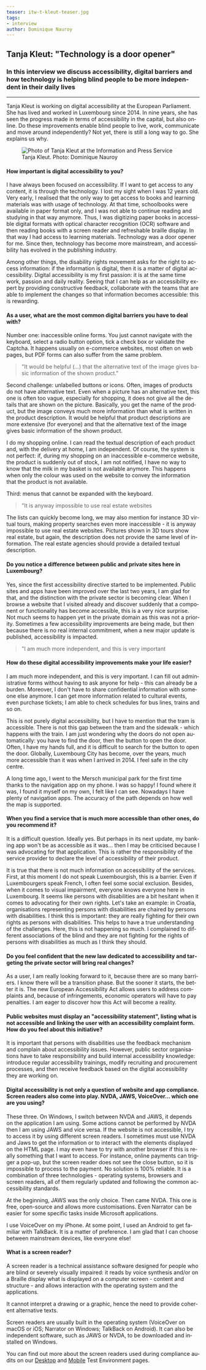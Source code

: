 ```yaml
---
teaser: itw-t-kleut-teaser.jpg
tags:
- interview
author: Dominique Nauroy
---
```

<div lang="en">
<h2>Tanja Kleut: "Technology is a door opener"</h2>
<h3>In this interview we discuss accessibility, digital barriers and how technology is helping blind people to be more independent in their daily lives</h3>
<hr>
<div class="intro">
    <p>Tanja Kleut is working on digital accessibility at the European Parliament. She has lived and worked in Luxembourg since 2014. In nine years, she has seen the progress made in terms of accessibility in the capital, but also online. Do these improvements enable blind people to live, work, communicate and move around independently? Not yet, there is still a long way to go. She explains us why.</p>
</div>
<figure role="group" aria-label="Tanja Kleut. Photo: Dominique Nauroy" class="pic">
    <img src="../../../../content/fr/news/img/itw-t-kleut.jpg" alt="Photo of Tanja Kleut at the Information and Press Service">
    <figcaption>Tanja Kleut. Photo: Dominique Nauroy</figcaption>
</figure>
<h4>How important is digital accessibility to you?</h4>
<p>I have always been focused on accessibility. If I want to get access to any content, it is through the technology. I lost my sight when I was 12 years old. Very early, I realised that the only way to get access to books and learning materials was with usage of technology. At that time, schoolbooks were available in paper format only, and I was not able to continue reading and studying in that way anymore. Thus, I was digitizing paper books in accessible digital formats with optical character recognition (OCR) software and then reading books with a screen reader and refreshable braille display. In that way I had access to learning materials. Technology was a door opener for me. Since then, technology has become more mainstream, and accessibility has evolved in the publishing industry.</p>
<p>Among other things, the disability rights movement asks for the right to access information: if the information is digital, then it is a matter of digital accessibility. Digital accessibility is my first passion: it is at the same time work, passion and daily reality. Seeing that I can help as an accessibility expert by providing constructive feedback, collaborate with the teams that are able to implement the changes so that information becomes accessible: this is rewarding.</p>
<h4>As a user, what are the most common digital barriers you have to deal with?</h4>
<p>Number one: inaccessible online forms. You just cannot navigate with the keyboard, select a radio button option, tick a check box or validate the Captcha. It happens usually on e-commerce websites, most often on web pages, but PDF forms can also suffer from the same problem.</p>
<blockquote><p>"It would be helpful (...) that the alternative text of the image gives basic information of the shown product."</p></blockquote>
<p>Second challenge: unlabelled buttons or icons. Often, images of products do not have alternative text. Even when a picture has an alternative text, this one is often too vague, especially for shopping, it does not give all the details that are shown on the picture. Basically, you get the name of the product, but the image conveys much more information than what is written in the product description. It would be helpful that product descriptions are more extensive (for everyone) and that the alternative text of the image gives basic information of the shown product.</p>
<p>I do my shopping online. I can read the textual description of each product and, with the delivery at home, I am independent. Of course, the system is not perfect: if, during my shopping on an inaccessible e-commerce website, the product is suddenly out of stock, I am not notified, I have no way to know that the milk in my basket is not available anymore. This happens when only the colour was used on the website to convey the information that the product is not available.</p>
<p>Third: menus that cannot be expanded with the keyboard.</p>
<blockquote><p>"It is anyway impossible to use real estate websites</p></blockquote>
<p>The lists can quickly become long, we may also mention for instance 3D virtual tours, making property searches even more inaccessible - it is anyway impossible to use real estate websites. Pictures shown in 3D tours show real estate, but again, the description does not provide the same level of information. The real estate agencies should provide a detailed textual description.</p>
<h4>Do you notice a difference between public and private sites here in Luxembourg?</h4>
<p>Yes, since the first accessibility directive started to be implemented. Public sites and apps have been improved over the last two years, I am glad for that, and the distinction with the private sector is becoming clear. When I browse a website that I visited already and discover suddenly that a component or functionality has become accessible, this is a very nice surprise. Not much seems to happen yet in the private domain as this was not a priority. Sometimes a few accessibility improvements are being made, but then because there is no real internal commitment, when a new major update is published, accessibility is impacted.</p>
<blockquote><p>"I am much more independent, and this is very important</p></blockquote>
<h4>How do these digital accessibility improvements make your life easier?</h4>
<p>I am much more independent, and this is very important. I can fill out administrative forms without having to ask anyone for help - this can already be a burden. Moreover, I don't have to share confidential information with someone else anymore. I can get more information related to cultural events, even purchase tickets; I am able to check schedules for bus lines, trains and so on.</p>
<p>This is not purely digital accessibility, but I have to mention that the tram is accessible. There is not this gap between the tram and the sidewalk - which happens with the train. I am just wondering why the doors do not open automatically: you have to find the door, then the button to open the door. Often, I have my hands full, and it is difficult to search for the button to open the door. Globally, Luxembourg City has become, over the years, much more accessible than it was when I arrived in 2014. I feel safe in the city centre.</p>
<p>A long time ago, I went to the Mersch municipal park for the first time thanks to the navigation app on my phone. I was so happy! I found where it was, I found it myself on my own, I felt like I can see. Nowadays I have plenty of navigation apps. The accuracy of the path depends on how well the map is supported.</p>
<h4>When you find a service that is much more accessible than other ones, do you recommend it?</h4>
<p>It is a difficult question. Ideally yes. But perhaps in its next update, my banking app won't be as accessible as it was... then I may be criticised because I was advocating for that application. This is rather the responsibility of the service provider to declare the level of accessibility of their product.</p>
<p>It is true that there is not much information on accessibility of the services. First, at this moment I do not speak Luxembourgish, this is a barrier. Even if Luxembourgers speak French, I often feel some social exclusion. Besides, when it comes to visual impairment, everyone knows everyone here in Luxembourg. It seems like persons with disabilities are a bit hesitant when it comes to advocating for their own rights. Let's take an example: in Croatia, organisations representing persons with disabilities are chaired by persons with disabilities. I think this is important: they are really fighting for their own rights as persons with disabilities. This helps to have a true understanding of the challenges. Here, this is not happening so much. I complained to different associations of the blind and they are not fighting for the rights of persons with disabilities as much as I think they should.</p>
<h4>Do you feel confident that the new law dedicated to accessibility and targeting the private sector will bring real changes?</h4>
<p>As a user, I am really looking forward to it, because there are so many barriers. I know there will be a transition phase. But the sooner it starts, the better it is. The new European Accessibility Act allows users to address complaints and, because of infringements, economic operators will have to pay penalties. I am eager to discover how this Act will become a reality.</p>
<h4>Public websites must display an "accessibility statement", listing what is not accessible and linking the user with an accessibility complaint form. How do you feel about this initiative?</h4>
<p>It is important that persons with disabilities use the feedback mechanism and complain about accessibility issues. However, public sector organisations have to take responsibility and build internal accessibility knowledge: introduce regular accessibility trainings, modify recruiting and procurement processes, and then receive feedback based on the digital accessibility they are working on.</p>
<h4>Digital accessibility is not only a question of website and app compliance. Screen readers also come into play. NVDA, JAWS, VoiceOver... which one are you using?</h4>
<p>These three. On Windows, I switch between NVDA and JAWS, it depends on the application I am using. Some actions cannot be performed by NVDA then I am using JAWS and vice versa. If the website is not accessible, I try to access it by using different screen readers. I sometimes must use NVDA and Jaws to get the information or to interact with the elements displayed on the HTML page. I may even have to try with another browser if this is really something that I want to access. For instance, online payments can trigger a pop-up, but the screen reader does not see the close button, so it is impossible to process to the payment. No solution is 100% reliable. It is a combination of three technologies - operating systems, browsers and screen readers, all of them regularly updated and following the common accessibility standards.</p>
<p>At the beginning, JAWS was the only choice. Then came NVDA. This one is free, open-source and allows more customisations. Even Narrator can be easier for some specific tasks inside Microsoft applications.</p>
<p>I use VoiceOver on my iPhone. At some point, I used an Android to get familiar with TalkBack. It is a matter of preference. I am glad that I can choose between mainstream devices, like everyone else!</p>
<aside class="contextbox">
    <h4>What is a screen reader?</h4>
    <p>A screen reader is a technical assistance software designed for people who are blind or severely visually impaired: it reads by voice synthesis and/or on a Braille display what is displayed on a computer screen - content and structure - and allows interaction with the operating system and the applications.</p>
    <p>It cannot interpret a drawing or a graphic, hence the need to provide coherent alternative texts.</p>
    <p>Screen readers are usually built in the operating system (VoiceOver on macOS or iOS; Narrator on Windows; TalkBack on Android). It can also be independent software, such as JAWS or NVDA, to be downloaded and installed on Windows. </p>
    <p>You can find out more about the screen readers used during compliance audits on our <a href="https://accessibilite.public.lu/fr/rgaa4.1/index.html">Desktop</a> and <a href="https://accessibilite.public.lu/fr/raam1/index.html">Mobile</a> Test Environment pages.</p>
</aside>
</div>